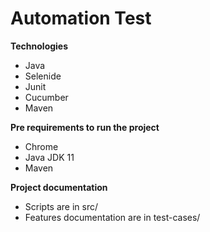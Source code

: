 # Automation Test

**Technologies**

- Java
- Selenide
- Junit
- Cucumber
- Maven

**Pre requirements to run the project**

- Chrome
- Java JDK 11
- Maven

**Project documentation**

- Scripts are in src/
- Features documentation are in test-cases/